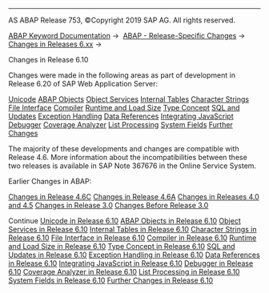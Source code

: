   

* * *

AS ABAP Release 753, ©Copyright 2019 SAP AG. All rights reserved.

[ABAP Keyword Documentation](https://help.sap.com/doc/abapdocu_753_index_htm/7.53/en-US/abenabap.htm) →  [ABAP - Release-Specific Changes](https://help.sap.com/doc/abapdocu_753_index_htm/7.53/en-US/abennews.htm) →  [Changes in Releases 6.xx](https://help.sap.com/doc/abapdocu_753_index_htm/7.53/en-US/abennews-6.htm) → 

Changes in Release 6.10

Changes were made in the following areas as part of development in Release 6.20 of SAP Web Application Server:

[Unicode](https://help.sap.com/doc/abapdocu_753_index_htm/7.53/en-US/abennews-610-unicode.htm)
[ABAP Objects](https://help.sap.com/doc/abapdocu_753_index_htm/7.53/en-US/abennews-610-objects.htm)
[Object Services](https://help.sap.com/doc/abapdocu_753_index_htm/7.53/en-US/abennews-610-object_services.htm)
[Internal Tables](https://help.sap.com/doc/abapdocu_753_index_htm/7.53/en-US/abennews-610-tabellen.htm)
[Character Strings](https://help.sap.com/doc/abapdocu_753_index_htm/7.53/en-US/abennews-610-strings.htm)
[File Interface](https://help.sap.com/doc/abapdocu_753_index_htm/7.53/en-US/abennews-610-dataset.htm)
[Compiler](https://help.sap.com/doc/abapdocu_753_index_htm/7.53/en-US/abennews-610-compiler.htm)
[Runtime and Load Size](https://help.sap.com/doc/abapdocu_753_index_htm/7.53/en-US/abennews-610-kernel.htm)
[Type Concept](https://help.sap.com/doc/abapdocu_753_index_htm/7.53/en-US/abennews-610-typen.htm)
[SQL and Updates](https://help.sap.com/doc/abapdocu_753_index_htm/7.53/en-US/abennews-610-sql.htm)
[Exception Handling](https://help.sap.com/doc/abapdocu_753_index_htm/7.53/en-US/abennews-610-exceptions.htm)
[Data References](https://help.sap.com/doc/abapdocu_753_index_htm/7.53/en-US/abennews-610-referenzen.htm)
[Integrating JavaScript](https://help.sap.com/doc/abapdocu_753_index_htm/7.53/en-US/abennews-610-javascript.htm)
[Debugger](https://help.sap.com/doc/abapdocu_753_index_htm/7.53/en-US/abennews-610-debugger.htm)
[Coverage Analyzer](https://help.sap.com/doc/abapdocu_753_index_htm/7.53/en-US/abennews-610-coverage.htm)
[List Processing](https://help.sap.com/doc/abapdocu_753_index_htm/7.53/en-US/abennews-610-listen.htm)
[System Fields](https://help.sap.com/doc/abapdocu_753_index_htm/7.53/en-US/abennews-610-system.htm)
[Further Changes](https://help.sap.com/doc/abapdocu_753_index_htm/7.53/en-US/abennews-610-others.htm)

The majority of these developments and changes are compatible with Release 4.6. More information about the incompatibilities between these two releases is available in SAP Note 367676 in the Online Service System.

Earlier Changes in ABAP:

[Changes in Release 4.6C](https://help.sap.com/doc/abapdocu_753_index_htm/7.53/en-US/abennews-46a.htm)
[Changes in Release 4.6A](https://help.sap.com/doc/abapdocu_753_index_htm/7.53/en-US/abennews-46c.htm)
[Changes in Releases 4.0 and 4.5](https://help.sap.com/doc/abapdocu_753_index_htm/7.53/en-US/abennews-40.htm)
[Changes in Release 3.0](https://help.sap.com/doc/abapdocu_753_index_htm/7.53/en-US/abennews-30.htm)
[Changes Before Release 3.0](https://help.sap.com/doc/abapdocu_753_index_htm/7.53/en-US/abennews-21.htm)

Continue
[Unicode in Release 6.10](https://help.sap.com/doc/abapdocu_753_index_htm/7.53/en-US/abennews-610-unicode.htm)
[ABAP Objects in Release 6.10](https://help.sap.com/doc/abapdocu_753_index_htm/7.53/en-US/abennews-610-objects.htm)
[Object Services in Release 6.10](https://help.sap.com/doc/abapdocu_753_index_htm/7.53/en-US/abennews-610-object_services.htm)
[Internal Tables in Release 6.10](https://help.sap.com/doc/abapdocu_753_index_htm/7.53/en-US/abennews-610-tabellen.htm)
[Character Strings in Release 6.10](https://help.sap.com/doc/abapdocu_753_index_htm/7.53/en-US/abennews-610-strings.htm)
[File Interface in Release 6.10](https://help.sap.com/doc/abapdocu_753_index_htm/7.53/en-US/abennews-610-dataset.htm)
[Compiler in Release 6.10](https://help.sap.com/doc/abapdocu_753_index_htm/7.53/en-US/abennews-610-compiler.htm)
[Runtime and Load Size in Release 6.10](https://help.sap.com/doc/abapdocu_753_index_htm/7.53/en-US/abennews-610-kernel.htm)
[Type Concept in Release 6.10](https://help.sap.com/doc/abapdocu_753_index_htm/7.53/en-US/abennews-610-typen.htm)
[SQL and Updates in Release 6.10](https://help.sap.com/doc/abapdocu_753_index_htm/7.53/en-US/abennews-610-sql.htm)
[Exception Handling in Release 6.10](https://help.sap.com/doc/abapdocu_753_index_htm/7.53/en-US/abennews-610-exceptions.htm)
[Data References in Release 6.10](https://help.sap.com/doc/abapdocu_753_index_htm/7.53/en-US/abennews-610-referenzen.htm)
[Integrating JavaScript in Release 6.10](https://help.sap.com/doc/abapdocu_753_index_htm/7.53/en-US/abennews-610-javascript.htm)
[Debugger in Release 6.10](https://help.sap.com/doc/abapdocu_753_index_htm/7.53/en-US/abennews-610-debugger.htm)
[Coverage Analyzer in Release 6.10](https://help.sap.com/doc/abapdocu_753_index_htm/7.53/en-US/abennews-610-coverage.htm)
[List Processing in Release 6.10](https://help.sap.com/doc/abapdocu_753_index_htm/7.53/en-US/abennews-610-listen.htm)
[System Fields in Release 6.10](https://help.sap.com/doc/abapdocu_753_index_htm/7.53/en-US/abennews-610-system.htm)
[Further Changes in Release 6.10](https://help.sap.com/doc/abapdocu_753_index_htm/7.53/en-US/abennews-610-others.htm)